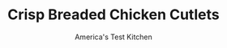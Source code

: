 ---
layout: ../../layouts/MarkdownPostLayout.astro
title: Crisp Breaded Chicken Cutlets
author: America's Test Kitchen
pubDate: 2023-03-15
description: "Breaded cutlets promise a moist, tender interior and crunchy, crisp exterior. But to get there, you have to follow the rules."
image_url: https://res.cloudinary.com/hksqkdlah/image/upload/ar_1:1,c_fill,dpr_2.0,f_auto,fl_lossy.progressive.strip_profile,g_faces:auto,q_auto:low,w_344/22628_sfs-breaded-chicken-cutlets-5-1
tags: ["Main Courses","Chicken"]
calories: 3320
protein: 54
carbohydrates: 36
fats: 
fiber: 2
ingredients: ["4 (6- to 8-ounce), boneless, skinless chicken breasts, tenderloins removed, trimmed",", Salt and pepper","4 - 6 slices, hearty white sandwich bread, crusts removed, torn into 1 1/2-inch pieces","3/4 cup, all-purpose flour","2 , large eggs","3/4 cup, vegetable oil",", Lemon wedges"]
serves: 4
time: "50 minutes"
instructions: ["Adjust oven rack to lower-middle position and heat oven to 200 degrees. Cover chicken breasts with plastic wrap and pound to even 1/2-inch thickness with meat pounder. Pat cutlets dry with paper towels and season with salt and pepper.","Process bread in food processor to fine crumbs, 20 to 30 seconds (you should have 1 1/2 cups bread crumbs). Transfer bread crumbs to shallow dish. Place flour in second shallow dish. Lightly beat eggs in third shallow dish.","Working with 1 cutlet at a time, dredge in flour, shaking off excess; dip in egg mixture, allowing excess to drip off; and coat with bread crumbs, pressing gently to adhere. Transfer to plate and let sit for 5 minutes.","Set wire rack in rimmed baking sheet and cover half of rack with triple layer of paper towels. Heat oil in 12-inch nonstick skillet over medium-high heat until shimmering. Place 2 cutlets in skillet and cook until deep golden brown and crisp and chicken registers 160 degrees, about 2 1/2 minutes per side, gently pressing on cutlets with spatula for even browning.","Place cutlets on paper towel–lined side of prepared wire rack to dry, about 15 -seconds per side. Move cutlets to unlined side of wire rack and transfer to oven to keep warm. Repeat with remaining 2 cutlets. Serve with lemon wedges."]
nutrition: ["802 mg Potassium","553 mg Phosphorus","80 mg Calcium","3 mg Iron","81 mg Magnesium","762 mg Sodium","2 mg Zinc","51 g Fat","22 mg Niacin (B3)","32 g Monounsaturated","9 g Polyunsaturated","1 mg Vitamin C","237 mg Cholesterol","4 g Saturated","2 g Fiber","43 µg Folic acid","60 µg Folate (food)","2 g Sugars","3 µg Vitamin K","182 g Water","36 g Carbs","134 µg Folate equivalent (total)","54 g Protein","10 mg Vitamin E","1 mg Vitamin B6","54 µg Vitamin A","830 kcal Energy","3320 calories"]
notes: "Make sure to remove the tenderloin from each breast so the cutlets will be a uniform shape and will cook evenly; reserve tenderloins for another use. Don’t substitute store-bought bread crumbs for the fresh bread crumbs."
---